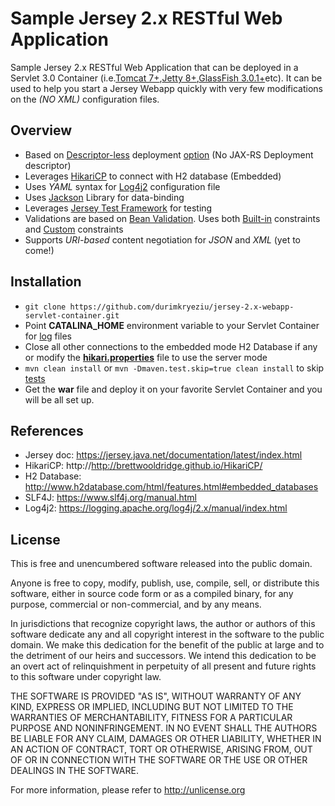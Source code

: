 # Sample Jersey 2.x RESTful Web Application
Sample Jersey 2.x RESTful Web Application that can be deployed in a Servlet 3.0 Container (i.e.[Tomcat 7+](http://tomcat.apache.org/tomcat-7.0-doc/),[Jetty 8+](http://www.eclipse.org/jetty/documentation/),[GlassFish 3.0.1+](https://glassfish.java.net/documentation.html)etc). 
It can be used to help you start a Jersey Webapp quickly with very few modifications on the _(NO XML)_ configuration files.

## Overview
- Based on [Descriptor-less](src/main/webapp) deployment [option](src/main/java/com/programmingskillz/SampleApplication.java) (No JAX-RS Deployment descriptor)
- Leverages [HikariCP](src/main/java/com/programmingskillz/repository/DataSource.java) to connect with H2 database (Embedded)
- Uses _YAML_ syntax for [Log4j2](src/main/resources/log4j2.yml) configuration file
- Uses [Jackson](src/main/java/com/programmingskillz/providers/SampleObjectMapperProvider.java) Library for data-binding
- Leverages [Jersey Test Framework](src/test/java/com/programmingskillz/resource/BookResourceTest.java) for testing
- Validations are based on [Bean Validation](http://beanvalidation.org/). Uses both [Built-in](src/main/java/com/programmingskillz/domain/Book.java) constraints and [Custom](src/main/java/com/programmingskillz/constraint/ValidIsbn.java) constraints
- Supports _URI-based_ content negotiation for _JSON_ and _XML_ (yet to come!)

## Installation
- `git clone https://github.com/durimkryeziu/jersey-2.x-webapp-servlet-container.git`
- Point **CATALINA_HOME** environment variable to your Servlet Container for [log](src/main/resources/log4j2.yml#L8) files
- Close all other connections to the embedded mode H2 Database if any or modify the [**hikari.properties**](src/main/resources/hikari.properties) file to use the server mode
- `mvn clean install` or `mvn -Dmaven.test.skip=true clean install` to skip [tests](src/test/java/com/programmingskillz/resource/BookResourceTest.java)
- Get the **war** file and deploy it on your favorite Servlet Container and you will be all set up. 

## References
- Jersey doc: https://jersey.java.net/documentation/latest/index.html
- HikariCP: http://http://brettwooldridge.github.io/HikariCP/
- H2 Database: http://www.h2database.com/html/features.html#embedded_databases
- SLF4J: https://www.slf4j.org/manual.html
- Log4j2: https://logging.apache.org/log4j/2.x/manual/index.html 

## License

This is free and unencumbered software released into the public domain.

Anyone is free to copy, modify, publish, use, compile, sell, or
distribute this software, either in source code form or as a compiled
binary, for any purpose, commercial or non-commercial, and by any
means.

In jurisdictions that recognize copyright laws, the author or authors
of this software dedicate any and all copyright interest in the
software to the public domain. We make this dedication for the benefit
of the public at large and to the detriment of our heirs and
successors. We intend this dedication to be an overt act of
relinquishment in perpetuity of all present and future rights to this
software under copyright law.

THE SOFTWARE IS PROVIDED "AS IS", WITHOUT WARRANTY OF ANY KIND,
EXPRESS OR IMPLIED, INCLUDING BUT NOT LIMITED TO THE WARRANTIES OF
MERCHANTABILITY, FITNESS FOR A PARTICULAR PURPOSE AND NONINFRINGEMENT.
IN NO EVENT SHALL THE AUTHORS BE LIABLE FOR ANY CLAIM, DAMAGES OR
OTHER LIABILITY, WHETHER IN AN ACTION OF CONTRACT, TORT OR OTHERWISE,
ARISING FROM, OUT OF OR IN CONNECTION WITH THE SOFTWARE OR THE USE OR
OTHER DEALINGS IN THE SOFTWARE.

For more information, please refer to <http://unlicense.org>
